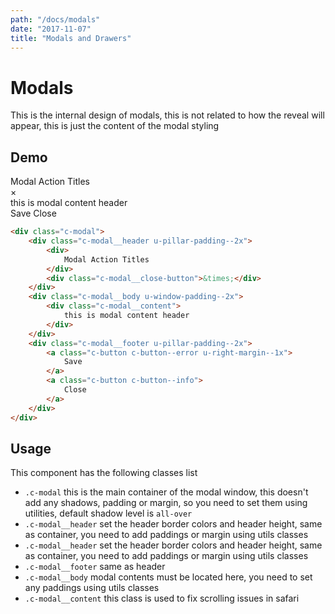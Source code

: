 ```yaml
---
path: "/docs/modals"
date: "2017-11-07"
title: "Modals and Drawers"
---
```


# Modals
This is the internal design of modals, this is not related to how the reveal will appear,
this is just the content of the modal styling

## Demo
<div class="u-window-padding--4x">
  <div class="c-modal">
      <div class="c-modal__header u-pillar-padding--2x">
          <div>
              Modal Action Titles
          </div>
          <div class="c-modal__close-button">&times;</div>
      </div>
      <div class="c-modal__body u-window-padding--2x">
          <div class="c-modal__content">
              this is modal content header
          </div>
      </div>
      <div class="c-modal__footer u-pillar-padding--2x">
          <a class="c-button c-button--error u-right-margin--1x">
              Save
          </a>
          <a class="c-button c-button--info">
              Close
          </a>
      </div>
  </div>
</div>

```html
<div class="c-modal">
    <div class="c-modal__header u-pillar-padding--2x">
        <div>
            Modal Action Titles
        </div>
        <div class="c-modal__close-button">&times;</div>
    </div>
    <div class="c-modal__body u-window-padding--2x">
        <div class="c-modal__content">
            this is modal content header
        </div>
    </div>
    <div class="c-modal__footer u-pillar-padding--2x">
        <a class="c-button c-button--error u-right-margin--1x">
            Save
        </a>
        <a class="c-button c-button--info">
            Close
        </a>
    </div>
</div>
```

## Usage
This component has the following classes list
  * `.c-modal` this is the main container of the modal window, this doesn't
  add any shadows, padding or margin, so you need to set them using utilities,
  default shadow level is `all-over`
  * `.c-modal__header` set the header border colors and header height, same as
  container, you need to add paddings or margin using utils classes
  * `.c-modal__header` set the header border colors and header height, same as
  container, you need to add paddings or margin using utils classes
  * `.c-modal__footer` same as header
  * `.c-modal__body` modal contents must be located here, you need to set any
  paddings using utils classes
  * `.c-modal__content` this class is used to fix scrolling issues in safari
